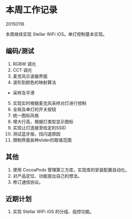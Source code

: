 # 本周工作记录

20150116

本周继续实现 Stellar WiFi iOS。单灯控制基本实现。

## 编码/测试

1. RGBW 调光
2. CCT 调光
3. 麦克风示波器界面
4. 波形到颜色的映射算法
  - 采样及平滑
5. 实现实时根据麦克风采样对灯进行控制
6. 全局及单灯的开关按钮
7. 统一图标风格
8. 增大行高，根据灯类型显示图标
9. 实现让灯连接至给定的SSID
10. 测试蓝牙版，找闪退原因
11. 限制界面各种slider的取值范围

## 其他

1. 使用 CocoaPods 管理第三方库，实现库的安装配置自动化。
2. 对产品定位、功能提出自己的想法。
3. 修订通信协议。

## 近期计划

1. 实现 Stellar WiFi iOS 的分组、组控功能。
